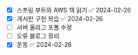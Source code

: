- [x] 스프링 부트와 AWS 책 읽기 ✅ 2024-02-26
- [x] 게시판 구현 복습 ✅ 2024-02-26
- [ ] 서버 올리고 포폴 수정
- [ ] 오류 블로그 정리
- [x] 운동 ✅ 2024-02-26
